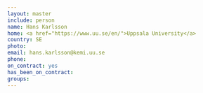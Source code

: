 ```yaml
---
layout: master
include: person
name: Hans Karlsson
home: <a href="https://www.uu.se/en/">Uppsala University</a>
country: SE
photo:
email: hans.karlsson@kemi.uu.se
phone:
on_contract: yes
has_been_on_contract:
groups:
---
```


